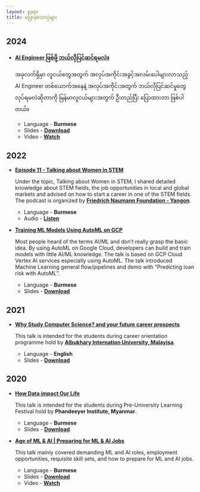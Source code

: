 ```yaml
---
layout: page
title: ပြောခဲ့သောပွဲများ
---
```



## 2024
* <strong><a href ="https://youtu.be/nFkNfiUXZNg" target="_blank">AI Engineer ဖြစ်ဖို့ ဘယ်လိုပြင်ဆင်ရမလဲ။</a></strong>

	အခုလက်ရှိမှာ လူငယ်တွေအတွက် အလုပ်အကိုင်းအခွင့်အလမ်းပေါများလာသည့် AI Engineer တစ်ယောက်အနေနဲ့ အလုပ်အကိုင်းအတွက် ဘယ်လိုပြင်ဆင်မှုတွေ လုပ်ရမလဲဆိုတာကို မြန်မာလူငယ်များအတွက် ဦးတည်ပြီး ပြောထားတာ ဖြစ်ပါတယ်။

	* Language  - <strong>Burmese</strong>
	* Slides - <strong><a href ="https://drive.google.com/file/d/1lWQ5S4v1owEAjWH-3GgzBVIRfUQtdl_4/view?usp=drive_link" target="_blank">Download</a></strong>
	* Video - <strong><a href ="https://youtu.be/nFkNfiUXZNg" target="_blank">Watch</a></strong>

## 2022
* <strong><a href ="https://soundcloud.com/fnf-mm/episode-11-talking-about-women-in-stem" target="_blank">Episode 11 - Talking about Women in STEM</a></strong>

	Under the topic, Talking about Women in STEM,  I shared detailed knowledge about STEM fields, the job opportunities in local and global markets and advised on how to start a career in one of the STEM fields. The podcast is organized by <a href ="https://www.freiheit.org/myanmar" target="_blank">**Friedrich Naumann Foundation - Yangon**</a>.


	* Language  - <strong>Burmese</strong>
	* Audio - <strong><a href ="https://soundcloud.com/fnf-mm/episode-11-talking-about-women-in-stem" target="_blank">Listen</a></strong>



* <strong><a href ="https://drive.google.com/file/d/1mLHQW-5RX5GZexJkwipNVjD4zZ-0VuKi/view?usp=sharing" target="_blank">Training ML Models Using AutoML on GCP</a></strong>

	Most people heard of the terms AI/ML and don’t really grasp the basic idea. By using AutoML on Google Cloud, developers can build and train models with little AI/ML knowledge. The talk is based on GCP Cloud Vertex AI services especially using AutoML. The talk introduced Machine Learning general flow/pipelines and demo with “Predicting loan risk with AutoML”.

	* Language  - <strong>Burmese</strong>
	* Slides - <strong><a href ="https://drive.google.com/file/d/1mLHQW-5RX5GZexJkwipNVjD4zZ-0VuKi/view?usp=sharing" target="_blank">Download</a></strong>


## 2021
* <strong><a href ="https://drive.google.com/file/d/1dIExMOXvcdwiDlgeXONoLbC93xj0_Asu/view?usp=sharing" target="_blank">Why Study Computer Science? and your future career prospects</a></strong>

	This talk is intended for the students during career orientation programme hold by <a href ="https://www.aiu.edu.my/" target="_blank">**Albukhary Internation University, Malayisa**</a>.

	* Language  - <strong>English</strong>
	* Slides - <strong><a href ="https://drive.google.com/file/d/1dIExMOXvcdwiDlgeXONoLbC93xj0_Asu/view?usp=sharing" target="_blank">Download</a></strong>

	
## 2020
* <strong><a href ="https://drive.google.com/file/d/12u8Z84XNzc4HEBxGWuK4BqYmDjoz38Q_/view?usp=sharing" target="_blank">How Data impact Our Life</a></strong>

	This talk is intended for the students  during Pre-University Learning Festival hold by **Phandeeyer Institute, Myanmar**.

	* Language  - <strong>Burmese</strong>
	* Slides - <strong><a href ="https://drive.google.com/file/d/12u8Z84XNzc4HEBxGWuK4BqYmDjoz38Q_/view?usp=sharing" target="_blank">Download</a></strong>


* <strong><a href ="https://drive.google.com/file/d/1dXRG6f4BaWc4n4a0XmbRJCUkuACVlQHg/view?usp=sharing" target="_blank">Age of ML & AI | Preparing for ML & AI Jobs</a></strong>

	This talk  mainly covered demanding ML and AI roles, employment opportunities, requisite skill sets, and how to prepare for ML and AI jobs.

	* Language  - <strong>Burmese</strong>
	* Slides - <strong><a href ="https://drive.google.com/file/d/1dXRG6f4BaWc4n4a0XmbRJCUkuACVlQHg/view?usp=sharing" target="_blank">Download</a></strong>
	* Video - <strong><a href ="https://youtu.be/RUMMgeiEkVk" target="_blank">Watch</a></strong>
